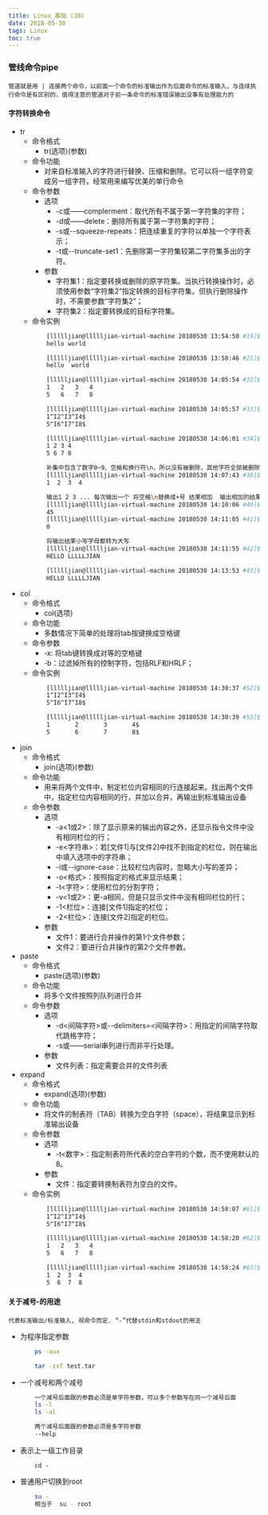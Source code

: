 ```yaml
---
title: Linux_基础 (38)
date: 2018-05-30
tags: Linux
toc: true
---
```


### 管线命令pipe
    管道就是用 | 连接两个命令，以前面一个命令的标准输出作为后面命令的标准输入，与连续执行命令是有区别的，值得注意的管道对于前一条命令的标准错误输出没事有处理能力的

<!-- more -->

#### 字符转换命令
- tr
    * 命令格式
        * tr(选项)(参数)
    * 命令功能
        * 对来自标准输入的字符进行替换、压缩和删除。它可以将一组字符变成另一组字符，经常用来编写优美的单行命令
    * 命令参数
        * 选项
            * -c或——complerment：取代所有不属于第一字符集的字符；
            * -d或——delete：删除所有属于第一字符集的字符；
            * -s或--squeeze-repeats：把连续重复的字符以单独一个字符表示；
            * -t或--truncate-set1：先删除第一字符集较第二字符集多出的字符。
        * 参数
            * 字符集1：指定要转换或删除的原字符集。当执行转换操作时，必须使用参数“字符集2”指定转换的目标字符集。但执行删除操作时，不需要参数“字符集2”；
            * 字符集2：指定要转换成的目标字符集。
    * 命令实例
        ```bash
            [llllljian@llllljian-virtual-machine 20180530 13:54:50 #19]$ echo "HELLO WORLD" | tr 'A-Z' 'a-z'
            hello world

            [llllljian@llllljian-virtual-machine 20180530 13:58:46 #21]$ echo "hello 123 world 456" | tr -d '0-9'
            hello  world 

            [llllljian@llllljian-virtual-machine 20180530 14:05:54 #32]$ cat 1.txt
            1	2	3	4
            5	6	7	8

            [llllljian@llllljian-virtual-machine 20180530 14:05:57 #33]$ cat -A 1.txt
            1^I2^I3^I4$
            5^I6^I7^I8$

            [llllljian@llllljian-virtual-machine 20180530 14:06:01 #34]$ cat 1.txt | tr '\t' ' '
            1 2 3 4
            5 6 7 8

            补集中包含了数字0~9、空格和换行符\n，所以没有被删除，其他字符全部被删除了
            [llllljian@llllljian-virtual-machine 20180530 14:07:43 #36]$ echo aa.,a 1 b#$bb 2 c*/cc 3 ddd 4 | tr -d -c '0-9 \n'
            1  2  3  4

            输出1 2 3 ... 每次输出一个 将空格\n替换成+号 结果相加  输出相加的结果或者0
            [llllljian@llllljian-virtual-machine 20180530 14:10:06 #40]$ echo 1 2 3 4 5 6 7 8 9 | xargs -n 1 | echo $[ $(tr '\n' '+') 0 ]
            45
            [llllljian@llllljian-virtual-machine 20180530 14:11:05 #41]$ echo a b c d e | xargs -n 1 | echo $[ $(tr '\n' '+') 0 ]
            0

            将输出结果小写字母都转为大写
            [llllljian@llllljian-virtual-machine 20180530 14:11:55 #42]$ echo HEllo llllljian | tr '[:lower:]' '[:upper:]'
            HELLO LLLLLJIAN

            [llllljian@llllljian-virtual-machine 20180530 14:13:53 #43]$ echo HEllo llllljian | tr '[a-z]' '[A-Z]'
            HELLO LLLLLJIAN
        ```
- col
    * 命令格式
        * col(选项)
    * 命令功能
        * 多数情况下简单的处理将tab按键换成空格键
    * 命令参数
        * -x: 将tab键转换成对等的空格键
        * -b：过滤掉所有的控制字符，包括RLF和HRLF；
    * 命令实例
        ```bash
            [llllljian@llllljian-virtual-machine 20180530 14:30:37 #52]$ cat 1.txt | cat -A
            1^I2^I3^I4$
            5^I6^I7^I8$

            [llllljian@llllljian-virtual-machine 20180530 14:30:39 #53]$ cat 1.txt | col -x | cat -A
            1       2       3       4$
            5       6       7       8$
        ```
- join
    * 命令格式
        * join(选项)(参数)
    * 命令功能
        * 用来将两个文件中，制定栏位内容相同的行连接起来。找出两个文件中，指定栏位内容相同的行，并加以合并，再输出到标准输出设备
    * 命令参数
        * 选项
            * -a<1或2>：除了显示原来的输出内容之外，还显示指令文件中没有相同栏位的行；
            * -e<字符串>：若[文件1]与[文件2]中找不到指定的栏位，则在输出中填入选项中的字符串；
            * -i或--ignore-case：比较栏位内容时，忽略大小写的差异；
            * -o<格式>：按照指定的格式来显示结果；
            * -t<字符>：使用栏位的分割字符；
            * -v<1或2>：更-a相同，但是只显示文件中没有相同栏位的行；
            * -1<栏位>：连接[文件1]指定的栏位；
            * -2<栏位>：连接[文件2]指定的栏位。
        * 参数
            * 文件1：要进行合并操作的第1个文件参数；
            * 文件2：要进行合并操作的第2个文件参数。
- paste
    * 命令格式
        * paste(选项)(参数)
    * 命令功能
        * 将多个文件按照列队列进行合并
    * 命令参数
        * 选项
            * -d<间隔字符>或--delimiters=<间隔字符>：用指定的间隔字符取代跳格字符；
            * -s或——serial串列进行而非平行处理。
        * 参数
            * 文件列表：指定需要合并的文件列表
- expand
    * 命令格式
        * expand(选项)(参数)
    * 命令功能
        * 将文件的制表符（TAB）转换为空白字符（space），将结果显示到标准输出设备
    * 命令参数
        * 选项
            * -t<数字>：指定制表符所代表的空白字符的个数，而不使用默认的8。
        * 参数
            * 文件：指定要转换制表符为空白的文件。
    * 命令实例
        ```bash
            [llllljian@llllljian-virtual-machine 20180530 14:58:07 #61]$ cat -A 1.txt
            1^I2^I3^I4$
            5^I6^I7^I8$

            [llllljian@llllljian-virtual-machine 20180530 14:58:20 #62]$ cat 1.txt
            1	2	3	4
            5	6	7	8

            [llllljian@llllljian-virtual-machine 20180530 14:58:24 #63]$ expand -t 3 1.txt 
            1  2  3  4
            5  6  7  8
        ```

#### 关于减号-的用途
    代表标准输出/标准输入, 视命令而定. “-”代替stdin和stdout的用法
- 为程序指定参数
    ```bash
        ps -aux

        tar -zxf test.tar
    ```
- 一个减号和两个减号
    ```bash
        一个减号后面跟的参数必须是单字符参数，可以多个参数写在同一个减号后面
        ls -l
        ls -al

        两个减号后面跟的参数必须是多字符参数
        --help
    ```
- 表示上一级工作目录
    ```
        cd -
    ```
- 普通用户切换到root
    ```bash
        su -
        相当于  su - root
    ```
